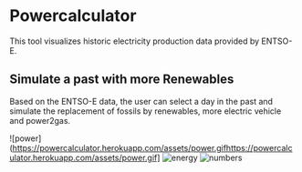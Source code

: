 # Powercalculator

This tool visualizes historic electricity production data provided by ENTSO-E.

## Simulate a past with more Renewables
Based on the ENTSO-E data, the user can select a day in the past and simulate the replacement of fossils by renewables, more electric vehicle and power2gas.

![power](https://powercalculator.herokuapp.com/assets/power.gifhttps://powercalculator.herokuapp.com/assets/power.gif]
![energy](https://powercalculator.herokuapp.com/assets/energy.gif)
![numbers](https://powercalculator.herokuapp.com/assets/numbers.gif)